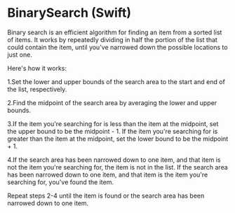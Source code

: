 # BinarySearch (Swift)

Binary search is an efficient algorithm for finding an item from a sorted list of items. It works by repeatedly dividing in half the portion of the list that could contain the item, until you've narrowed down the possible locations to just one.

Here's how it works:

1.Set the lower and upper bounds of the search area to the start and end of the list, respectively.

2.Find the midpoint of the search area by averaging the lower and upper bounds.

3.If the item you're searching for is less than the item at the midpoint, set the upper bound to be the midpoint - 1. If the item you're searching for is greater than the item at the midpoint, set the lower bound to be the midpoint + 1.

4.If the search area has been narrowed down to one item, and that item is not the item you're searching for, the item is not in the list. If the search area has been narrowed down to one item, and that item is the item you're searching for, you've found the item.

Repeat steps 2-4 until the item is found or the search area has been narrowed down to one item.
